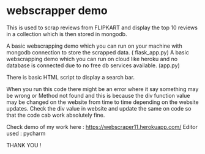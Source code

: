 # webscrapper demo

This is used to scrap reviews from FLIPKART and display the top 10 reviews in  a collection which is then stored in mongodb.

A basic webscrapping demo which you can run on your machine with mongodb connection to store the scrapped data. ( flask_app.py)
A basic webscrapping demo which you can run on cloud like heroku and no database is connected due to no free db services available. (app.py)


There is basic HTML script to display a search bar.


When you run this code there might be an error where it say something may be wrong or Method not found and this is because the div function value may be changed on the website from time to time depending on the website updates. Check the div value in website and update the same on code so that the code cab work absolutely fine.


Check demo of my work here : https://webscraper11.herokuapp.com/ 
Editor used : pycharm


THANK YOU !


